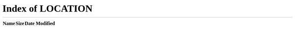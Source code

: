 ```yaml
---
title: Redirect
hide:
  - navigation
  - toc
---
```


<meta http-equiv="refresh" content="0; url=../">
<p>Redirecting to <a href="../">Home</a>...</p>
